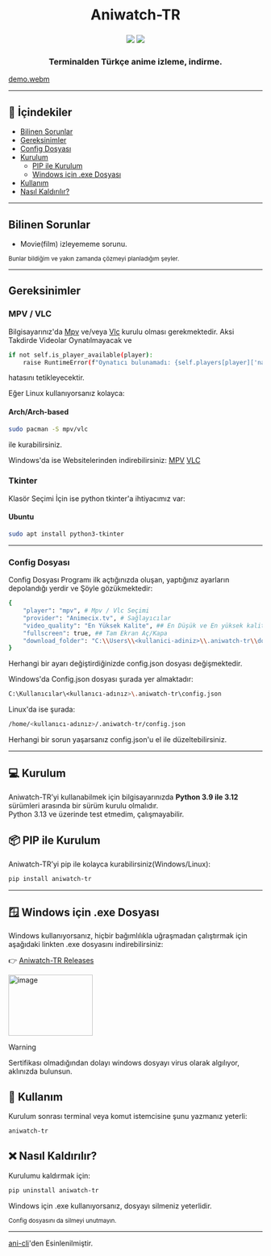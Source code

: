 <h1 align="center">
Aniwatch-TR
</h1>

<h3 align="center">
    <img src="https://img.shields.io/badge/Animecix.net - Çalışıyor-green?style=for-the-badge">
    <img src="https://img.shields.io/badge/Openani.me - Devre dışı-red?style=for-the-badge">
</h3>

<h3 align="center">
    Terminalden Türkçe anime izleme, indirme.
</h3>

[demo.webm](https://github.com/user-attachments/assets/f71ebc74-edb6-4aeb-baaa-72fc4fd4daf1)

---

## 📑 İçindekiler
- [Bilinen Sorunlar](#bilinen-sorunlar)
- [Gereksinimler](#gereksinimler)
- [Config Dosyası](#config-dosyası)
- [Kurulum](#-kurulum)
    - [PIP ile Kurulum](#-pip-ile-kurulum)
    - [Windows için .exe Dosyası](#-windows-için-exe-dosyası)
- [Kullanım](#-kullanım)
- [Nasıl Kaldırılır?](#-nasıl-kaldırılır)

---
## Bilinen Sorunlar
- Movie(film) izleyememe sorunu.
  
<sub>Bunlar bildiğim ve yakın zamanda çözmeyi planladığım şeyler.</sub>

---

## Gereksinimler
### MPV / VLC
Bilgisayarınız'da [Mpv](https://mpv.io/) ve/veya [Vlc](https://www.videolan.org/vlc/) kurulu olması gerekmektedir. Aksi Takdirde Videolar Oynatılmayacak ve
```bash
if not self.is_player_available(player):
    raise RuntimeError(f"Oynatıcı bulunamadı: {self.players[player]['name']}")
```
hatasını tetikleyecektir.

Eğer Linux kullanıyorsanız kolayca:

#### Arch/Arch-based
```bash
sudo pacman -S mpv/vlc
```

ile kurabilirsiniz.

Windows'da ise Websitelerinden indirebilirsiniz: [MPV](https://mpv.io/)  [VLC](https://www.videolan.org/vlc/)

### Tkinter
Klasör Seçimi İçin ise python tkinter'a ihtiyacımız var:
#### Ubuntu
```bash
sudo apt install python3-tkinter
```

---

### Config Dosyası
Config Dosyası Programı ilk açtığınızda oluşan, yaptığınız ayarların depolandığı yerdir ve Şöyle gözükmektedir:

```bash
{
    "player": "mpv", # Mpv / Vlc Seçimi
    "provider": "Animecix.tv", # Sağlayıcılar
    "video_quality": "En Yüksek Kalite", ## En Düşük ve En yüksek kalite
    "fullscreen": true, ## Tam Ekran Aç/Kapa
    "download_folder": "C:\\Users\\<kullanici-adiniz>\\.aniwatch-tr\\downloads" # Varsayılan/Değiştirilmemiş
}
```
Herhangi bir ayarı değiştirdiğinizde config.json dosyası değişmektedir.

Windows'da Config.json dosyası şurada yer almaktadır:
```bash
C:\Kullanıcılar\<kullanıcı-adınız>\.aniwatch-tr\config.json
```
Linux'da ise şurada:
```bash
/home/<kullanıcı-adınız>/.aniwatch-tr/config.json
```
Herhangi bir sorun yaşarsanız config.json'u el ile düzeltebilirsiniz.

---

## 💻 Kurulum

Aniwatch-TR’yi kullanabilmek için bilgisayarınızda **Python 3.9 ile 3.12** sürümleri arasında bir sürüm kurulu olmalıdır.  
Python 3.13 ve üzerinde test etmedim, çalışmayabilir.

## 📦 PIP ile Kurulum

Aniwatch-TR’yi pip ile kolayca kurabilirsiniz(Windows/Linux):

```bash
pip install aniwatch-tr
```

---

## 🪟 Windows için .exe Dosyası
Windows kullanıyorsanız, hiçbir bağımlılıkla uğraşmadan çalıştırmak için aşağıdaki linkten .exe dosyasını indirebilirsiniz:

👉 [Aniwatch-TR Releases](https://github.com/DeoDorqnt387/aniwatch-tr/releases)

<img width="167" height="121" alt="image" src="https://github.com/user-attachments/assets/1b26525e-f6de-4906-a9e0-4c3bb9709d21" />

> [!WARNING]  
> Sertifikası olmadığından dolayı windows dosyayı virus olarak algılıyor, aklınızda bulunsun.

## 🚀 Kullanım
Kurulum sonrası terminal veya komut istemcisine şunu yazmanız yeterli:
```bash
aniwatch-tr
```

## ❌ Nasıl Kaldırılır?
Kurulumu kaldırmak için:
```bash
pip uninstall aniwatch-tr
```
Windows için .exe kullanıyorsanız, dosyayı silmeniz yeterlidir.

<sub>Config dosyasını da silmeyi unutmayın.</sub>

---

[ani-cli](https://github.com/pystardust/ani-cli)'den Esinlenilmiştir.
